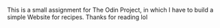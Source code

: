 This is a small assignment for The Odin Project, in which I have to build a simple Website for recipes. Thanks for reading lol